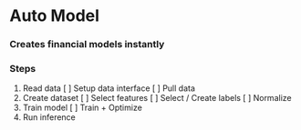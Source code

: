 # Auto Model

### Creates financial models instantly

### Steps

1. Read data
   [ ] Setup data interface
   [ ] Pull data
2. Create dataset
   [ ] Select features
   [ ] Select / Create labels
   [ ] Normalize
3. Train model
   [ ] Train + Optimize
4. Run inference
